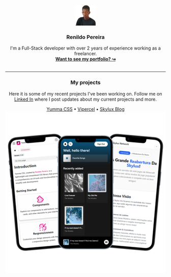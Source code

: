 <p align="center">
  <a href="https://rrenildopereiraa.github.io/renildo/" target="_blank" rel="noopener">
    <img src="./public/images/Renildo.jpeg" width="64" bordeRadius="999px" alt="Renildo Logo">
  </a>
</p>

<h3 align="center">Renildo Pereira</h3>

<p align="center">
  I'm a Full-Stack developer with over 2 years of experience working as a freelancer.
  <br>
  <a href="https://rrenildopereiraa.github.io/renildo/" target="_blank" rel="noopener"><strong>Want to see my portfolio? ↝</strong></a>
  <br>
  <br>
</p>

<hr>

<div align="center">
  <h3>My projects</h3>
  <p>Here it is some of my recent projects I've been working on. Follow me on <a href="https://www.linkedin.com/in/rrenildopereiraa/">Linked In</a> where I post updates about my current projects and more.</p>
  <a href="https://yummacss.com">Yumma CSS</a>
    •
    <a href="https://vipercel.vercel.app/">Vipercel</a>
    •
    <a href="https://skyluxmc.vercel.app.">Skylux Blog</a>
</div>

<div align="center">
  <img src="./public/images/Mockups.png" alt="Mockups">
</div>